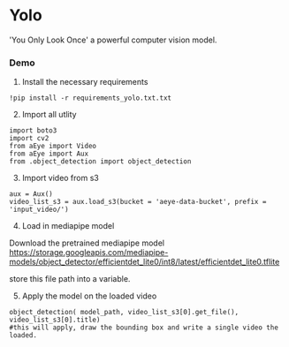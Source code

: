 # Yolo

'You Only Look Once' a powerful computer vision model.

### **Demo**

1. Install the necessary requirements

```console
!pip install -r requirements_yolo.txt.txt
```

2. Import all utlity

```console
import boto3
import cv2
from aEye import Video
from aEye import Aux
from .object_detection import object_detection
```

3. Import video from s3

```console
aux = Aux()
video_list_s3 = aux.load_s3(bucket = 'aeye-data-bucket', prefix = 'input_video/')
```

4. Load in mediapipe model

Download the pretrained mediapipe model
https://storage.googleapis.com/mediapipe-models/object_detector/efficientdet_lite0/int8/latest/efficientdet_lite0.tflite

store this file path into a variable.

5. Apply the model on the loaded video

```console
object_detection( model_path, video_list_s3[0].get_file(), video_list_s3[0].title)
#this will apply, draw the bounding box and write a single video the loaded.
```
